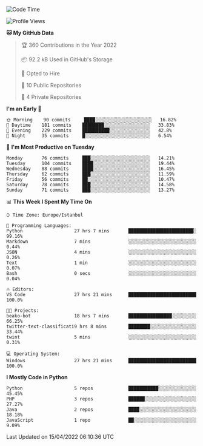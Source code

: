 <!--START_SECTION:waka-->
![Code Time](http://img.shields.io/badge/Code%20Time-162%20hrs%2016%20mins-blue)

![Profile Views](http://img.shields.io/badge/Profile%20Views-0-blue)

**🐱 My GitHub Data** 

> 🏆 360 Contributions in the Year 2022
 > 
> 📦 92.2 kB Used in GitHub's Storage 
 > 
> 💼 Opted to Hire
 > 
> 📜 10 Public Repositories 
 > 
> 🔑 4 Private Repositories  
 > 
**I'm an Early 🐤** 

```text
🌞 Morning    90 commits     ████░░░░░░░░░░░░░░░░░░░░░   16.82% 
🌆 Daytime    181 commits    ████████░░░░░░░░░░░░░░░░░   33.83% 
🌃 Evening    229 commits    ██████████░░░░░░░░░░░░░░░   42.8% 
🌙 Night      35 commits     █░░░░░░░░░░░░░░░░░░░░░░░░   6.54%

```
📅 **I'm Most Productive on Tuesday** 

```text
Monday       76 commits     ███░░░░░░░░░░░░░░░░░░░░░░   14.21% 
Tuesday      104 commits    ████░░░░░░░░░░░░░░░░░░░░░   19.44% 
Wednesday    88 commits     ████░░░░░░░░░░░░░░░░░░░░░   16.45% 
Thursday     62 commits     ███░░░░░░░░░░░░░░░░░░░░░░   11.59% 
Friday       56 commits     ██░░░░░░░░░░░░░░░░░░░░░░░   10.47% 
Saturday     78 commits     ███░░░░░░░░░░░░░░░░░░░░░░   14.58% 
Sunday       71 commits     ███░░░░░░░░░░░░░░░░░░░░░░   13.27%

```


📊 **This Week I Spent My Time On** 

```text
⌚︎ Time Zone: Europe/Istanbul

💬 Programming Languages: 
Python                   27 hrs 7 mins       ████████████████████████░   99.16% 
Markdown                 7 mins              ░░░░░░░░░░░░░░░░░░░░░░░░░   0.44% 
JSON                     4 mins              ░░░░░░░░░░░░░░░░░░░░░░░░░   0.26% 
Text                     1 min               ░░░░░░░░░░░░░░░░░░░░░░░░░   0.07% 
Bash                     0 secs              ░░░░░░░░░░░░░░░░░░░░░░░░░   0.04%

🔥 Editors: 
VS Code                  27 hrs 21 mins      █████████████████████████   100.0%

🐱‍💻 Projects: 
beako-bot                18 hrs 7 mins       ████████████████░░░░░░░░░   66.25% 
twitter-text-classificati9 hrs 8 mins        ████████░░░░░░░░░░░░░░░░░   33.44% 
twint                    5 mins              ░░░░░░░░░░░░░░░░░░░░░░░░░   0.31%

💻 Operating System: 
Windows                  27 hrs 21 mins      █████████████████████████   100.0%

```

**I Mostly Code in Python** 

```text
Python                   5 repos             ███████████░░░░░░░░░░░░░░   45.45% 
PHP                      3 repos             ██████░░░░░░░░░░░░░░░░░░░   27.27% 
Java                     2 repos             ████░░░░░░░░░░░░░░░░░░░░░   18.18% 
JavaScript               1 repo              ██░░░░░░░░░░░░░░░░░░░░░░░   9.09%

```



 Last Updated on 15/04/2022 06:10:36 UTC
<!--END_SECTION:waka-->

<!--
**3nws/3nws** is a ✨ _special_ ✨ repository because its `README.md` (this file) appears on your GitHub profile.

Here are some ideas to get you started:

- 🔭 I’m currently working on ...
- 🌱 I’m currently learning ...
- 👯 I’m looking to collaborate on ...
- 🤔 I’m looking for help with ...
- 💬 Ask me about ...
- 📫 How to reach me: ...
- 😄 Pronouns: ...
- ⚡ Fun fact: ...
-->
